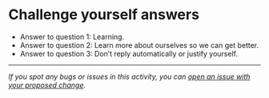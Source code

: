 # Challenge yourself answers

- Answer to question 1: Learning.
- Answer to question 2: Learn more about ourselves so we can get better.
- Answer to question 3: Don’t reply automatically or justify yourself.

------

_If you spot any bugs or issues in this activity, you can [open an issue with your proposed change](https://github.com/microverseinc/curriculum-transversal-skills/blob/main/git-github/articles/open_issue.md)._
